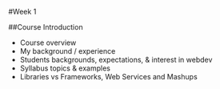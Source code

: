 #Week 1

##Course Introduction
* Course overview
* My background / experience
* Students backgrounds, expectations, & interest in webdev
* Syllabus topics & examples
* Libraries vs Frameworks, Web Services and Mashups


